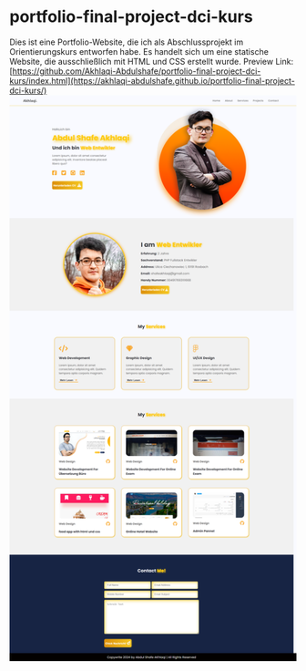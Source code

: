 # portfolio-final-project-dci-kurs
Dies ist eine Portfolio-Website, die ich als Abschlussprojekt im Orientierungskurs entworfen habe.
Es handelt sich um eine statische Website, die ausschließlich mit HTML und CSS erstellt wurde.
Preview Link: [https://github.com/Akhlaqi-Abdulshafe/portfolio-final-project-dci-kurs/index.html](https://akhlaqi-abdulshafe.github.io/portfolio-final-project-dci-kurs/)
![Demo](https://github.com/Akhlaqi-Abdulshafe/portfolio-final-project-dci-kurs/blob/main/imges/fullpage.png)
